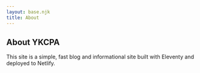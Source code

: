```yaml
---
layout: base.njk
title: About
---
```


## About YKCPA

This site is a simple, fast blog and informational site built with Eleventy and deployed to Netlify. 